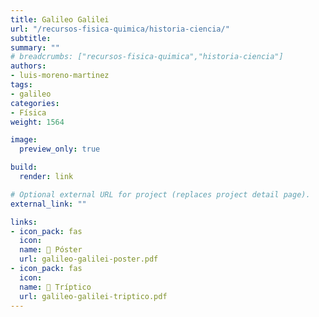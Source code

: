 ```yaml
---
title: Galileo Galilei
url: "/recursos-fisica-quimica/historia-ciencia/"
subtitle:
summary: ""
# breadcrumbs: ["recursos-fisica-quimica","historia-ciencia"]
authors:
- luis-moreno-martinez
tags:
- galileo
categories:
- Física
weight: 1564

image:
  preview_only: true

build:
  render: link

# Optional external URL for project (replaces project detail page).
external_link: ""

links:
- icon_pack: fas
  icon:
  name: 📜 Póster
  url: galileo-galilei-poster.pdf
- icon_pack: fas
  icon:
  name: 📖 Tríptico
  url: galileo-galilei-triptico.pdf
---
```

